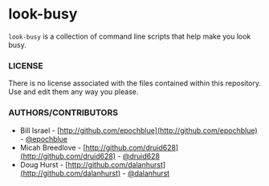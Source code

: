 look-busy
=========

`look-busy` is a collection of command line scripts that help make you look busy.

### LICENSE

There is no license associated with the files contained within this repository. Use and edit them any way you please.

### AUTHORS/CONTRIBUTORS

* Bill Israel - [http://github.com/epochblue](http://github.com/epochblue) - [@epochblue](http://twitter.com/epochblue)
* Micah Breedlove - [http://github.com/druid628](http://github.com/druid628) - [@druid628](http://twitter.com/druid628)
* Doug Hurst - [http://github.com/dalanhurst](http://github.com/dalanhurst) - [@dalanhurst](http://twitter.com/dalanhurst)
